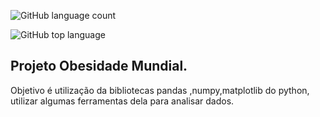 ![GitHub language count](https://img.shields.io/github/languages/count/jeffersonASilva/obesidade_mundial)

![GitHub top language](https://img.shields.io/github/languages/top/jeffersonASIlva/obesidade_mundial)

## Projeto Obesidade Mundial.

Objetivo é utilização da bibliotecas pandas ,numpy,matplotlib do python, utilizar algumas ferramentas dela para analisar dados.
